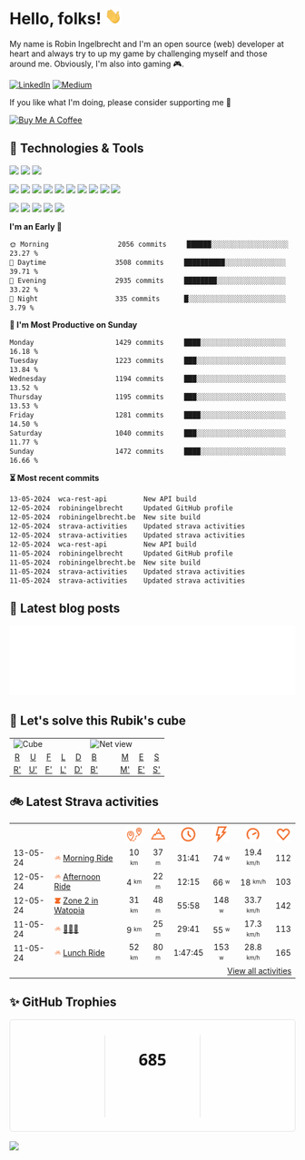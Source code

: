 # Hello, folks! <img src="https://raw.githubusercontent.com/robiningelbrecht/robiningelbrecht/master/wave.gif" width="30">
 
My name is Robin Ingelbrecht and I'm an open source (web) developer at heart and always try to up my game by challenging myself and those around me.
Obviously, I'm also into gaming 🎮.

[![LinkedIn](https://img.shields.io/badge/LinkedIn-0D61B8?style=flat&logo=linkedin&logoColor=white&color=0D61B8)](https://linkedin.com/in/robin-ingelbrecht) 
[![Medium](https://img.shields.io/badge/Medium-2bbc8a?style=flat&logo=medium&logoColor=white&color=2bbc8a)](https://ingelbrechtrobin.medium.com/) 

If you like what I'm doing, please consider supporting me 🙏

<a href="https://www.buymeacoffee.com/ingelbrecht" target="_blank"><img src="https://cdn.buymeacoffee.com/buttons/v2/default-yellow.png" alt="Buy Me A Coffee" style="height: 40px !important;" ></a>

## :wrench: Technologies & Tools
![](https://img.shields.io/badge/OS-Linux-informational?style=flat&logo=linux&logoColor=white&color=2bbc8a)
![](https://img.shields.io/badge/OS-Macos-informational?style=flat&logo=macos&logoColor=white&color=2bbc8a)
![](https://img.shields.io/badge/Editor-phpstorm-informational?style=flat&logo=phpstorm&logoColor=white&color=2bbc8a)

![](https://img.shields.io/badge/Code-Php-informational?style=flat&logo=php&logoColor=white&color=2bbc8a)
![](https://img.shields.io/badge/Framework-Symfony-informational?style=flat&logo=symfony&logoColor=white&color=2bbc8a)
![](https://img.shields.io/badge/Framework-Drupal-informational?style=flat&logo=drupal&logoColor=white&color=2bbc8a)
![](https://img.shields.io/badge/Framework-Laravel-informational?style=flat&logo=laravel&logoColor=white&color=2bbc8a)
![](https://img.shields.io/badge/Code-Python-informational?style=flat&logo=python&logoColor=white&color=2bbc8a)
![](https://img.shields.io/badge/Code-JavaScript-informational?style=flat&logo=javascript&logoColor=white&color=2bbc8a)
![](https://img.shields.io/badge/Code-css3-informational?style=flat&logo=css3&logoColor=white&color=2bbc8a)
![](https://img.shields.io/badge/Code-html5-informational?style=flat&logo=html5&logoColor=white&color=2bbc8a)
![](https://img.shields.io/badge/Code-chart.js-informational?style=flat&logo=chartdotjs&logoColor=white&color=2bbc8a)
![](https://img.shields.io/badge/Shell-Bash-informational?style=flat&logo=gnu-bash&logoColor=white&color=2bbc8a)

![](https://img.shields.io/badge/Tools-MySQL-informational?style=flat&logo=mysql&logoColor=white&color=2bbc8a)
![](https://img.shields.io/badge/Tools-MariaDB-informational?style=flat&logo=mariadb&logoColor=white&color=2bbc8a)
![](https://img.shields.io/badge/Tools-RabbitMQ-informational?style=flat&logo=rabbitmq&logoColor=white&color=2bbc8a)
![](https://img.shields.io/badge/Devops-Docker-informational?style=flat&logo=docker&logoColor=white&color=2bbc8a)
![](https://img.shields.io/badge/GitHub-continuous%20integration-informational?style=flat&logo=github%20actions&logoColor=white&color=2bbc8a)

<!--START_SECTION:commits-per-day-time-->
**I&#039;m an Early 🐤**

```text
🌞 Morning                 2056 commits     ██████░░░░░░░░░░░░░░░░░░░   23.27 %
🌆 Daytime                 3508 commits     ██████████░░░░░░░░░░░░░░░   39.71 %
🌃 Evening                 2935 commits     ████████░░░░░░░░░░░░░░░░░   33.22 %
🌙 Night                   335 commits      █░░░░░░░░░░░░░░░░░░░░░░░░   3.79 %
```
<!--END_SECTION:commits-per-day-time-->

<!--START_SECTION:commits-per-weekday-->
**📅 I&#039;m Most Productive on Sunday**

```text
Monday                    1429 commits     ████░░░░░░░░░░░░░░░░░░░░░   16.18 %
Tuesday                   1223 commits     ███░░░░░░░░░░░░░░░░░░░░░░   13.84 %
Wednesday                 1194 commits     ███░░░░░░░░░░░░░░░░░░░░░░   13.52 %
Thursday                  1195 commits     ███░░░░░░░░░░░░░░░░░░░░░░   13.53 %
Friday                    1281 commits     ████░░░░░░░░░░░░░░░░░░░░░   14.50 %
Saturday                  1040 commits     ███░░░░░░░░░░░░░░░░░░░░░░   11.77 %
Sunday                    1472 commits     ████░░░░░░░░░░░░░░░░░░░░░   16.66 %
```
<!--END_SECTION:commits-per-weekday-->

<!--START_SECTION:most-recent-commits-->
**⏳ Most recent commits**
                                        
```text
13-05-2024  wca-rest-api         New API build
12-05-2024  robiningelbrecht     Updated GitHub profile
12-05-2024  robiningelbrecht.be  New site build
12-05-2024  strava-activities    Updated strava activities
12-05-2024  strava-activities    Updated strava activities
12-05-2024  wca-rest-api         New API build
11-05-2024  robiningelbrecht     Updated GitHub profile
11-05-2024  robiningelbrecht.be  New site build
11-05-2024  strava-activities    Updated strava activities
11-05-2024  strava-activities    Updated strava activities
```
<!--END_SECTION:most-recent-commits-->

## :pencil: Latest blog posts

<a target="_blank" href="https://ingelbrechtrobin.medium.com/"><img src="assets/medium-blog-posts.svg" /></a>

## :jigsaw: Let's solve this Rubik's cube

<table>
  <tr>
    <td colspan="5">
      <img src="https://puzzle-generator.robiningelbrecht.be/github-game/cube" alt="Cube" />
    </td>
    <td colspan="5">
      <img src="https://puzzle-generator.robiningelbrecht.be/github-game/cube?view=net" alt="Net view" />
    </td>
  </tr>
  <tr>
    <td align="center">
      <a href="https://puzzle-generator.robiningelbrecht.be/github-game/turn/R">R</a>
    </td>
    <td align="center">
      <a href="https://puzzle-generator.robiningelbrecht.be/github-game/turn/U">U</a>
    </td>
    <td align="center">
      <a href="https://puzzle-generator.robiningelbrecht.be/github-game/turn/F">F</a>
    </td>
    <td align="center">
      <a href="https://puzzle-generator.robiningelbrecht.be/github-game/turn/L">L</a>
    </td>
    <td align="center">
      <a href="https://puzzle-generator.robiningelbrecht.be/github-game/turn/D">D</a>
    </td>
    <td align="center">
      <a href="https://puzzle-generator.robiningelbrecht.be/github-game/turn/B">B</a>
    </td>
    <td>
       &nbsp; &nbsp;
    </td>
    <td align="center">
      <a href="https://puzzle-generator.robiningelbrecht.be/github-game/turn/M">M</a>
    </td>
    <td align="center">
      <a href="https://puzzle-generator.robiningelbrecht.be/github-game/turn/E">E</a>
    </td>
    <td align="center">
      <a href="https://puzzle-generator.robiningelbrecht.be/github-game/turn/S">S</a>
    </td>
  </tr>
  <tr>
    <td align="center">
      <a href="https://puzzle-generator.robiningelbrecht.be/github-game/turn/R&#039;">R&#039;</a>
    </td>
    <td align="center">
      <a href="https://puzzle-generator.robiningelbrecht.be/github-game/turn/U&#039;">U&#039;</a>
    </td>
    <td align="center">
      <a href="https://puzzle-generator.robiningelbrecht.be/github-game/turn/F&#039;">F&#039;</a>
    </td>
    <td align="center">
      <a href="https://puzzle-generator.robiningelbrecht.be/github-game/turn/L&#039;">L&#039;</a>
    </td>
    <td align="center">
      <a href="https://puzzle-generator.robiningelbrecht.be/github-game/turn/D&#039;">D&#039;</a>
    </td>
    <td align="center">
      <a href="https://puzzle-generator.robiningelbrecht.be/github-game/turn/B&#039;">B&#039;</a>
    </td>
     <td>
      &nbsp; &nbsp;
    </td>
    <td align="center">
      <a href="https://puzzle-generator.robiningelbrecht.be/github-game/turn/M&#039;">M&#039;</a>
    </td>
    <td align="center">
      <a href="https://puzzle-generator.robiningelbrecht.be/github-game/turn/E&#039;">E&#039;</a>
    </td>
    <td align="center">
      <a href="https://puzzle-generator.robiningelbrecht.be/github-game/turn/S&#039;">S&#039;</a>
    </td>
  </tr>
</table>

## :bike: Latest Strava activities

<!--START_SECTION:strava-activities-->
<table>
    <tr>
        <th></th>
        <th></th>
        <th align="center"><img src="https://raw.githubusercontent.com/robiningelbrecht/strava-activities/master/public/distance.svg" width="30" alt="distance" title="distance"/></th>
        <th align="center"><img src="https://raw.githubusercontent.com/robiningelbrecht/strava-activities/master/public/elevation.svg" width="30" alt="elevation" title="elevation"/></th>
        <th align="center"><img src="https://raw.githubusercontent.com/robiningelbrecht/strava-activities/master/public/time.svg" width="30" alt="time" title="time"/></th>
        <th align="center"><img src="https://raw.githubusercontent.com/robiningelbrecht/strava-activities/master/public/average-watt.svg" width="30" alt="average watts" title="average watts"/></th>
        <th align="center"><img src="https://raw.githubusercontent.com/robiningelbrecht/strava-activities/master/public/average-speed.svg" width="30" alt="average speed" title="average speed"/></th>
        <th align="center"><img src="https://raw.githubusercontent.com/robiningelbrecht/strava-activities/master/public/heart-rate.svg" width="30" alt="average heart rate" title="average heart rate"/></th>
    </tr>
            <tr>
            <td>13-05-24</td>
            <td>
                <img src="https://raw.githubusercontent.com/robiningelbrecht/strava-activities/master/public/activity-ride.svg" width="12" alt="Morning Ride" title="Morning Ride"/>
<a href="https://www.strava.com/activities/11398884317" title="Kcal: 164 | Gear: None ">Morning Ride</a>
            </td>
            <td align="center">10 <sup><sub>km</sub></sup></td>
            <td align="center">37 <sup><sub>m</sub></sup></td>
            <td align="center">31:41</td>
            <td align="center">74 <sup><sub>w</sub></sup></td>
            <td align="center">19.4 <sup><sub>km/h</sub></sup></td>
            <td align="center">112</td>
        </tr>
            <tr>
            <td>12-05-24</td>
            <td>
                <img src="https://raw.githubusercontent.com/robiningelbrecht/strava-activities/master/public/activity-ride.svg" width="12" alt="Afternoon Ride" title="Afternoon Ride"/>
<a href="https://www.strava.com/activities/11395971986" title="Kcal: 68 | Gear: None ">Afternoon Ride</a>
            </td>
            <td align="center">4 <sup><sub>km</sub></sup></td>
            <td align="center">22 <sup><sub>m</sub></sup></td>
            <td align="center">12:15</td>
            <td align="center">66 <sup><sub>w</sub></sup></td>
            <td align="center">18 <sup><sub>km/h</sub></sup></td>
            <td align="center">103</td>
        </tr>
            <tr>
            <td>12-05-24</td>
            <td>
                                <img src="https://raw.githubusercontent.com/robiningelbrecht/strava-activities/master/public/activity-virtual-ride-zwift.svg" width="12" alt="Zone 2 in Watopia" title="Zone 2 in Watopia"/>
<a href="https://www.strava.com/activities/11392763160" title="Kcal: 476 | Gear: None ">Zone 2 in Watopia</a>
            </td>
            <td align="center">31 <sup><sub>km</sub></sup></td>
            <td align="center">48 <sup><sub>m</sub></sup></td>
            <td align="center">55:58</td>
            <td align="center">148 <sup><sub>w</sub></sup></td>
            <td align="center">33.7 <sup><sub>km/h</sub></sup></td>
            <td align="center">142</td>
        </tr>
            <tr>
            <td>11-05-24</td>
            <td>
                <img src="https://raw.githubusercontent.com/robiningelbrecht/strava-activities/master/public/activity-ride.svg" width="12" alt="🍕🍕🍕" title="🍕🍕🍕"/>
<a href="https://www.strava.com/activities/11387729953" title="Kcal: 222 | Gear: None ">🍕🍕🍕</a>
            </td>
            <td align="center">9 <sup><sub>km</sub></sup></td>
            <td align="center">25 <sup><sub>m</sub></sup></td>
            <td align="center">29:41</td>
            <td align="center">55 <sup><sub>w</sub></sup></td>
            <td align="center">17.3 <sup><sub>km/h</sub></sup></td>
            <td align="center">113</td>
        </tr>
            <tr>
            <td>11-05-24</td>
            <td>
                <img src="https://raw.githubusercontent.com/robiningelbrecht/strava-activities/master/public/activity-ride.svg" width="12" alt="Lunch Ride" title="Lunch Ride"/>
<a href="https://www.strava.com/activities/11384562476" title="Kcal: 1504 | Gear: None ">Lunch Ride</a>
            </td>
            <td align="center">52 <sup><sub>km</sub></sup></td>
            <td align="center">80 <sup><sub>m</sub></sup></td>
            <td align="center">1:47:45</td>
            <td align="center">153 <sup><sub>w</sub></sup></td>
            <td align="center">28.8 <sup><sub>km/h</sub></sup></td>
            <td align="center">165</td>
        </tr>
                <tr>
            <td colspan="8" align="right"><a href="https://github.com/robiningelbrecht/strava-activities#activities">View all activities</a></td>
        </tr>
    </table>

<!--END_SECTION:strava-activities-->

 ## :sparkles: GitHub Trophies

<img src="assets/github-streak-stats.svg"  alt="Robin Ingelbrecht's streak stats"/>

![](https://github-profile-trophy.vercel.app/?username=robiningelbrecht&theme=chalk&no-frame=false&no-bg=true&margin-w=4)
